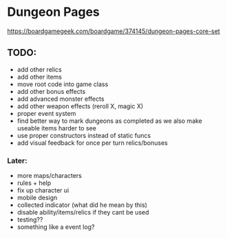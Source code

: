 # Dungeon Pages
https://boardgamegeek.com/boardgame/374145/dungeon-pages-core-set

## TODO:
- add other relics
- add other items
- move root code into game class
- add other bonus effects
- add advanced monster effects
- add other weapon effects (reroll X, magic X)
- proper event system
- find better way to mark dungeons as completed as we also make useable items harder to see
- use proper constructors instead of static funcs
- add visual feedback for once per turn relics/bonuses

### Later:
- more maps/characters
- rules + help
- fix up character ui
- mobile design
- collected indicator (what did he mean by this)
- disable ability/items/relics if they cant be used
- testing??
- something like a event log?